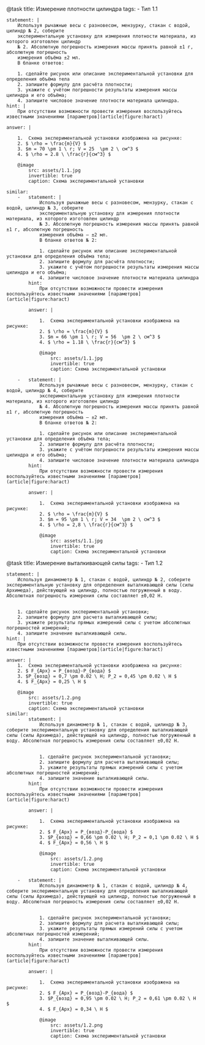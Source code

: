@task
    title: Измерение плотности цилиндра
    tags: 
        - Тип 1.1

    statement: |
        Используя рычажные весы с разновесом, мензурку, стакан с водой, цилиндр № 2, соберите 
        экспериментальную установку для измерения плотности материала, из которого изготовлен цилиндр 
        № 2. Абсолютную погрешность измерения массы принять равной ±1 г, абсолютную погрешность 
        измерения объёма ±2 мл.
        В бланке ответов:
        
        1. сделайте рисунок или описание экспериментальной установки для определения объёма тела
        2. запишите формулу для расчёта плотности;
        3. укажите с учётом погрешности результаты измерения массы цилиндра и его объёма;
        4. запишите числовое значение плотности материала цилиндра.
    hint: |
        При отсутствии возможности провести измерения воспользуйтесь известными значениями [параметров](article|figure:haract) 

    answer: |

        1.  Схема экспериментальной установки изображена на рисунке:
        2. $ \rho = \frac{m}{V} $
        3. $m = 70 \pm 1 \ г; V = 25  \pm 2 \ см^3 $
        4. $ \rho = 2.8 \ \frac{г}{см^3} $

        @image
            src: assets/1.1.jpg
            invertible: true
            caption: Схема экспериментальной установки

    similar: 
        -   statement: |
                Используя рычажные весы с разновесом, мензурку, стакан с водой, цилиндр № 3, соберите 
                экспериментальную установку для измерения плотности материала, из которого изготовлен цилиндр 
                № 3. Абсолютную погрешность измерения массы принять равной ±1 г, абсолютную погрешность 
                измерения объёма — ±2 мл.
                В бланке ответов № 2:

                1. сделайте рисунок или описание экспериментальной установки для определения объёма тела;
                2. запишите формулу для расчёта плотности;
                3. укажите с учётом погрешности результаты измерения массы цилиндра и его объёма;
                4. запишите числовое значение плотности материала цилиндра
            hint: 
                При отсутствии возможности провести измерения воспользуйтесь известными значениями [параметров](article|figure:haract) 

            answer: |

                1.  Схема экспериментальной установки изображена на рисунке:
                2. $ \rho = \frac{m}{V} $
                3. $m = 66 \pm 1 \ г; V = 56  \pm 2 \ см^3 $
                4. $ \rho = 1.18 \ \frac{г}{см^3} $

                @image
                    src: assets/1.1.jpg
                    invertible: true
                    caption: Схема экспериментальной установки

        -   statement: |
                Используя рычажные весы с разновесом, мензурку, стакан с водой, цилиндр № 4, соберите 
                экспериментальную установку для измерения плотности материала, из которого изготовлен цилиндр 
                № 4. Абсолютную погрешность измерения массы принять равной ±1 г, абсолютную погрешность 
                измерения объёма — ±2 мл.
                В бланке ответов № 2:

                1. сделайте рисунок или описание экспериментальной установки для определения объёма тела;
                2. запишите формулу для расчёта плотности;
                3. укажите с учётом погрешности результаты измерения массы цилиндра и его объёма;
                4. запишите числовое значение плотности материала цилиндра
            hint: 
                При отсутствии возможности провести измерения воспользуйтесь известными значениями [параметров](article|figure:haract) 

            answer: |

                1.  Схема экспериментальной установки изображена на рисунке:
                2. $ \rho = \frac{m}{V} $
                3. $m = 95 \pm 1 \ г; V = 34  \pm 2 \ см^3 $
                4. $ \rho = 2,8 \ \frac{г}{см^3} $

                @image
                    src: assets/1.1.jpg
                    invertible: true
                    caption: Схема экспериментальной установки

@task
    title: Измерение выталкивающей силы
    tags: 
        - Тип 1.2

    statement: |
        Используя динамометр № 1, стакан с водой, цилиндр № 2, соберите экспериментальную установку для определения выталкивающей силы (силы Архимеда), действующей на цилиндр, полностью погруженный в воду. Абсолютная погрешность измерения силы составляет ±0,02 Н.


        1. сделайте рисунок экспериментальной установки;
        2. запишите формулу для расчета выталкивающей силы;
        3. укажите результаты прямых измерений силы с учетом абсолютных погрешностей измерений;
        4. запишите значение выталкивающей силы.
    hint: |
        При отсутствии возможности провести измерения воспользуйтесь известными значениями [параметров](article|figure:haract) 

    answer: |
        1.  Схема экспериментальной установки изображена на рисунке:
        2. $ F_{Арх} = P_{возд}-P_{вода} $
        3. $P_{возд} = 0,7 \pm 0.02 \ Н; P_2 = 0,45 \pm 0.02 \ Н $
        4. $ F_{Арх} = 0,25 \ Н $

        @image
            src: assets/1.2.png
            invertible: true
            caption: Схема экспериментальной установки
    similar: 
        -   statement: |
                Используя динамометр № 1, стакан с водой, цилиндр № 3, соберите экспериментальную установку для определения выталкивающей силы (силы Архимеда), действующей на цилиндр, полностью погруженный в воду. Абсолютная погрешность измерения силы составляет ±0,02 Н.


                1. сделайте рисунок экспериментальной установки;
                2. запишите формулу для расчета выталкивающей силы;
                3. укажите результаты прямых измерений силы с учетом абсолютных погрешностей измерений;
                4. запишите значение выталкивающей силы.
            hint: 
                При отсутствии возможности провести измерения воспользуйтесь известными значениями [параметров](article|figure:haract) 

            answer: |

                1.  Схема экспериментальной установки изображена на рисунке:
                2. $ F_{Арх} = P_{возд}-P_{вода} $
                3. $P_{возд} = 0,66 \pm 0.02 \ Н; P_2 = 0,1 \pm 0.02 \ Н $
                4. $ F_{Арх} = 0,56 \ Н $

                @image
                    src: assets/1.2.png
                    invertible: true
                    caption: Схема экспериментальной установки

        -   statement: |
                Используя динамометр № 1, стакан с водой, цилиндр № 4, соберите экспериментальную установку для определения выталкивающей силы (силы Архимеда), действующей на цилиндр, полностью погруженный в воду. Абсолютная погрешность измерения силы составляет ±0,02 Н.


                1. сделайте рисунок экспериментальной установки;
                2. запишите формулу для расчета выталкивающей силы;
                3. укажите результаты прямых измерений силы с учетом абсолютных погрешностей измерений;
                4. запишите значение выталкивающей силы.
            hint: 
                При отсутствии возможности провести измерения воспользуйтесь известными значениями [параметров](article|figure:haract) 

            answer: |

                1.  Схема экспериментальной установки изображена на рисунке:
                2. $ F_{Арх} = P_{возд}-P_{вода} $
                3. $P_{возд} = 0,95 \pm 0.02 \ Н; P_2 = 0,61 \pm 0.02 \ Н $
                4. $ F_{Арх} = 0,34 \ Н $

                @image
                    src: assets/1.2.png
                    invertible: true
                    caption: Схема экспериментальной установки


